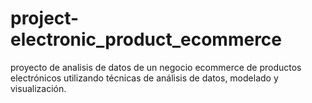 # project-electronic_product_ecommerce
proyecto de analisis de datos de un negocio ecommerce de productos electrónicos utilizando técnicas de análisis de datos, modelado y visualización. 
